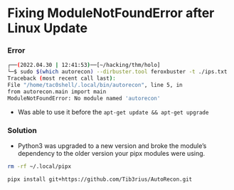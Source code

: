 # Fixing ModuleNotFoundError after Linux Update

### Error

```bash
┌──(2022.04.30 | 12:41:53)──[~/hacking/thm/holo]
└─$ sudo $(which autorecon) --dirbuster.tool feroxbuster -t ./ips.txt 
Traceback (most recent call last):
File "/home/tac0shell/.local/bin/autorecon", line 5, in
from autorecon.main import main
ModuleNotFoundError: No module named 'autorecon'
```

* Was able to use it before the `apt-get update && apt-get upgrade`

### Solution

* Python3 was upgraded to a new version and broke the module’s dependency to the older version your pipx modules were using.

```bash
rm -rf ~/.local/pipx
```

```bash
pipx install git+https://github.com/Tib3rius/AutoRecon.git
```
